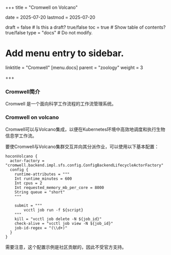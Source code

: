 +++
title =  "Cromwell on Volcano"

date = 2025-07-20
lastmod = 2025-07-20

draft = false  # Is this a draft? true/false
toc = true  # Show table of contents? true/false
type = "docs"  # Do not modify.

# Add menu entry to sidebar.
linktitle = "Cromwell"
[menu.docs]
  parent = "zoology"
  weight = 3

+++



### Cromwell简介

Cromwell 是一个面向科学工作流程的工作流管理系统。

### Cromwell on volcano

Cromwell可以与Volcano集成，以便在Kubernetes环境中高效地调度和执行生物信息学工作流。

要使Cromwell与Volcano集群交互并向其分派作业，可以使用以下基本配置：

```hocon
hoconVolcano {
  actor-factory = "cromwell.backend.impl.sfs.config.ConfigBackendLifecycleActorFactory"
  config {
    runtime-attributes = """
    Int runtime_minutes = 600
    Int cpus = 2
    Int requested_memory_mb_per_core = 8000
    String queue = "short"
    """

    submit = """
        vcctl job run -f ${script}
    """
    kill = "vcctl job delete -N ${job_id}"
    check-alive = "vcctl job view -N ${job_id}"
    job-id-regex = "(\\d+)"
  }
}
```

需要注意，这个配置示例是社区贡献的，因此不受官方支持。